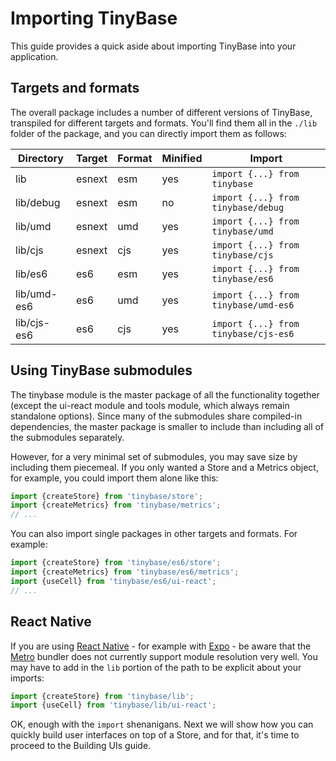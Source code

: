 # Importing TinyBase

This guide provides a quick aside about importing TinyBase into your
application.

## Targets and formats

The overall package includes a number of different versions of TinyBase,
transpiled for different targets and formats. You'll find them all in the
`./lib` folder of the package, and you can directly import them as follows:

| Directory   | Target | Format | Minified | Import                               |
| ----------- | ------ | ------ | -------- | ------------------------------------ |
| lib         | esnext | esm    | yes      | `import {...} from tinybase`         |
| lib/debug   | esnext | esm    | no       | `import {...} from tinybase/debug`   |
| lib/umd     | esnext | umd    | yes      | `import {...} from tinybase/umd`     |
| lib/cjs     | esnext | cjs    | yes      | `import {...} from tinybase/cjs`     |
| lib/es6     | es6    | esm    | yes      | `import {...} from tinybase/es6`     |
| lib/umd-es6 | es6    | umd    | yes      | `import {...} from tinybase/umd-es6` |
| lib/cjs-es6 | es6    | cjs    | yes      | `import {...} from tinybase/cjs-es6` |

## Using TinyBase submodules

The tinybase module is the master package of all the functionality together
(except the ui-react module and tools module, which always remain standalone
options). Since many of the submodules share compiled-in dependencies, the
master package is smaller to include than including all of the submodules
separately.

However, for a very minimal set of submodules, you may save size by including
them piecemeal. If you only wanted a Store and a Metrics object, for example,
you could import them alone like this:

```js yolo
import {createStore} from 'tinybase/store';
import {createMetrics} from 'tinybase/metrics';
// ...
```

You can also import single packages in other targets and formats. For example:

```js yolo
import {createStore} from 'tinybase/es6/store';
import {createMetrics} from 'tinybase/es6/metrics';
import {useCell} from 'tinybase/es6/ui-react';
// ...
```

## React Native

If you are using [React Native](https://reactnative.dev/) - for example with
[Expo](https://expo.dev/) - be aware that the
[Metro](https://facebook.github.io/metro/) bundler does not currently support
module resolution very well. You may have to add in the `lib` portion of the
path to be explicit about your imports:

```js yolo
import {createStore} from 'tinybase/lib';
import {useCell} from 'tinybase/lib/ui-react';
```

OK, enough with the `import` shenanigans. Next we will show how you can quickly
build user interfaces on top of a Store, and for that, it's time to proceed to
the Building UIs guide.
